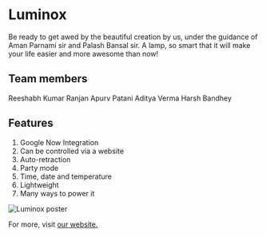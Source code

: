 # Luminox

Be ready to get awed by the beautiful creation by us, under the guidance of Aman Parnami sir and Palash Bansal sir. A lamp, so smart that it will make your life easier and more awesome than now!

## Team members
Reeshabh Kumar Ranjan
Apurv Patani
Aditya Verma
Harsh Bandhey

## Features

 1. Google Now Integration
 2. Can be controlled via a website
 3. Auto-retraction
 4. Party mode
 5. Time, date and temperature
 6. Lightweight
 7. Many ways to power it

![Luminox poster](https://i.imgur.com/q1H3FkB.jpg)

For more, visit [our website.](https://sites.google.com/iiitd.ac.in/luminox/evolution)
